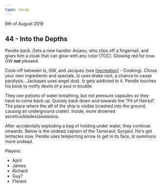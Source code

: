 ```yaml
---
type: recap
---
```


8th of August 2019
## 44 - Into the Depths
Pendle back. Gets a new handler Anjanu, who clips off a fingernail, and gives him a cloak that can glow with any color (TOC). Glowing red for now. GW __not__ pleased.

Cook-off between Iz, GW, and Jacques (see [[recreation]] - Cooking). Chose your own ingredients and specials.
Iz uses drake root, a chance to cause paralysis..
Jackques uses angel dust.
Iz gets addicted to it. Pendle touches his book to notify devils of a soul in trouble.

They use potions of water breathing, but not pressure capsules so they have to come back up. Quickly back down and towards the "Pit of Hatred". The place where the aft of the ship is visible (crashed into the ground, causing an underground crater). Inside, more drowned ascetics/blades/assassins.

After accidentally exploding a bag of holding under water, they continue onwards.
Below is the undead captain of the Tameraut; Syrgaul. He's got tentacles now. Pendle uses teleporting arrow to get in its face, Iz summons more undead.

Players:
- April
- James
- Richard
- Guy?
- Florent

[//begin]: # "Autogenerated link references for markdown compatibility"
[recreation]: ../rules/recreation "Recreational"
[//end]: # "Autogenerated link references"
